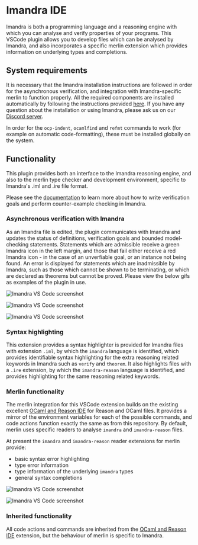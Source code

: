 # Imandra IDE

Imandra is both a programming language and a reasoning engine with which you can analyse and verify properties of your programs. This VSCode plugin allows you to develop files which can be analysed by Imandra, and also incorporates a specific merlin extension which provides information on underlying types and completions.

## System requirements

It is necessary that the Imandra installation instructions are followed in order for the asynchronous verification, and integration with Imandra-specific merlin to function properly. All the required components are installed automatically by following the instructions provided [here](https://docs.imandra.ai/imandra-docs-dev/notebooks/installation/). If you have any question about the installation or using Imandra, please ask us on our [Discord server](https://discord.gg/byQApJ3).

In order for the `ocp-indent`, `ocamlfind` and `refmt` commands to work (for example on automatic code-formatting), these must be installed globally on the system.

## Functionality

This plugin provides both an interface to the Imandra reasoning engine, and also to the merlin type checker and development environment, specific to Imandra's .iml and .ire file format.

Please see the [documentation](https://docs.imandra.ai/imandra-docs/) to learn more about how to write verification goals and perform counter-example checking in Imandra.

### Asynchronous verification with Imandra

As an Imandra file is edited, the plugin communicates with Imandra and updates the status of definitions, verification goals and bounded model-checking statements. Statements which are admissible receive a green Imandra icon in the left margin, and those that fail either receive a red Imandra icon - in the case of an unverfiable goal, or an instance not being found. An error is displayed for statements which are inadmissible by Imandra, such as those which cannot be shown to be terminating, or which are declared as theorems but cannot be proved. Please view the below gifs as examples of the plugin in use.

![Imandra VS Code screenshot](https://storage.googleapis.com/imandra-assets/images/github/VS_code_documentation_gif/vscodeV1.gif)

![Imandra VS Code screenshot](https://storage.googleapis.com/imandra-assets/images/github/VS_code_documentation_gif/vscodeV2.gif)

![Imandra VS Code screenshot](https://storage.googleapis.com/imandra-assets/images/github/VS_code_documentation_gif/vscodeV3.gif)

### Syntax highlighting

This extension provides a syntax highlighter is provided for Imandra files with extension `.iml`, by which the `imandra` language is identified, which provides identifiable syntax highlighting for the extra reasoning related keywords in Imandra such as `verify` and `theorem`. It also highlights files with a `.ire` extension, by which the `imandra-reason` language is identified, and provides highlighting for the same reasoning related keywords.

### Merlin functionality

The merlin integration for this VSCode extension builds on the existing excellent [OCaml and Reason IDE](https://marketplace.visualstudio.com/items?itemName=freebroccolo.reasonml) for Reason and OCaml files. It provides a mirror of the environment variables for each of the possible commands, and code actions function exactly the same as from this repository. By default, merlin uses specific readers to analyse `imandra` and `imandra-reason` files.

At present the `imandra` and `imandra-reason` reader extensions for merlin provide:

- basic syntax error highlighting
- type error information
- type information of the underlying `imandra` types
- general syntax completions

![Imandra VS Code screenshot](https://storage.googleapis.com/imandra-assets/images/github/VS_code_documentation_gif/animGifVSCode1.gif)

![Imandra VS Code screenshot](https://storage.googleapis.com/imandra-assets/images/github/VS_code_documentation_gif/animGifVSCode2.gif)

### Inherited functionality

All code actions and commands are inherited from the [OCaml and Reason IDE](https://marketplace.visualstudio.com/items?itemName=freebroccolo.reasonml) extension, but the behaviour of merlin is specific to Imandra.
